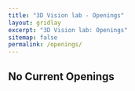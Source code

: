 ```yaml
---
title: "3D Vision lab - Openings"
layout: gridlay
excerpt: "3D Vision lab: Openings"
sitemap: false
permalink: /openings/
---
```

## No Current Openings
<!--
{% assign number_printed = 0 %}
{% for internship in site.data.openings %}

{% assign even_odd = number_printed | modulo: 2 %}

{% if even_odd == 0 %}

<div class="row">
{% endif %}

<div class="col-sm-12 clearfix">
  <div style="display: flow-root;">
  <br>

  <i>
    {{ internship.description }}
    <strong> {{ internship.name }}</strong>.<br>
  </i>
  <br>
  <i>
    <strong> Candidate Qualifications </strong>
  </i>
  <ul style="overflow: hidden">
  {% for qual in internship.qualifications %}
  <li> {{ qual }} </li>
  {% endfor %}
  </ul>
  <br>
  <i>
    <strong> Contact </strong>
  </i>
  <br>
Please contact Prof. Young Min Kim (<{{ internship.contact }}>) with your CV, transcript, and expected internship period. 

</div>
</div>

{% assign number_printed = number_printed | plus: 1 %}

{% if even_odd == 1 %}

</div>
{% endif %}

{% endfor %}

{% assign even_odd = number_printed | modulo: 2 %}
{% if even_odd == 1 %}

</div>
{% endif %}
-->
